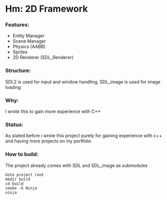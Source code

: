 # Hm: 2D Framework

### Features:
* Entity Manager
* Scene Manager
* Physics (AABB)
* Sprites
* 2D Renderer (SDL_Renderer)

### Structure:
SDL2 is used for input and window handling, SDL_image is used for image loading

### Why:
I wrote this to gain more experience with C++

### Status:
As stated before i wrote this project purely for gaining experience with c++ and having more projects on my portfolio

### How to build:
The project already comes with SDL and SDL_image as submodules
```
Goto project root
mkdir build
cd build
cmake -G Ninja
ninja
```